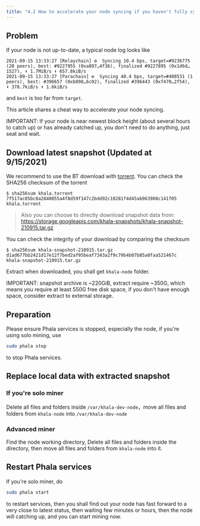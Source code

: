 ```yaml
---
title: "4.2 How to accelerate your node syncing if you haven't fully synced yet"
---
```


## Problem

If your node is not up-to-date, a typical node log looks like

```
2021-09-15 13:33:27 [Relaychain] ⚙️  Syncing 10.4 bps, target=#9236775 (20 peers), best: #9227955 (0xa897…4f36), finalized #9227895 (0x1d6d…1527), ⬇ 1.7MiB/s ⬆ 657.8kiB/s
2021-09-15 13:33:27 [Parachain] ⚙️  Syncing 40.4 bps, target=#400531 (1 peers), best: #396657 (0xb898…6c02), finalized #396443 (0xf470…2f54), ⬇ 378.7kiB/s ⬆ 1.6kiB/s
```

and `best` is too far from `target`.

This article shares a cheat way to accelerate your node syncing.

IMPORTANT: If your node is near newest block height (about several hours to catch up) or has already catched up,
you don't need to do anything, just seat and wait.

## Download latest snapshot (Updated at 9/15/2021)

We recommend to use the BT download with <a href="/files/khala.torrent">torrent</a>. You can check the SHA256 checksum of the torrent

```
$ sha256sum khala.torrent
7f517ac05bc8a2840055a4f8d59f147c2bdd92c10281f4d45ab963908c141f05  khala.torrent
```

> Also you can choose to directly download snapshot data from: <https://storage.googleapis.com/khala-snapshots/khala-snapshot-210915.tar.gz>

You can check the integrity of your download by comparing the checksum

```
$ sha256sum khala-snapshot-210915.tar.gz
d1ad677bb2421d17e12f7bed2af95beaf7343a2f9c79b4b07b85a0faa521467c  khala-snapshot-210915.tar.gz
```

Extract when downloaded, you shall get `khala-node` folder.

IMPORTANT: snapshot archive is ~220GiB, extract require ~350G, which means you require at least 550G free disk space, if you don't have enough space, consider extract to external storage.

## Preparation

Please ensure Phala services is stopped, especially the node, if you're using solo mining, use

```bash
sudo phala stop
```

to stop Phala services.

## Replace local data with extracted snapshot

### If you're solo miner

Delete all files and folders inside `/var/khala-dev-node`，move all files and folders from `khala-node` into `/var/khala-dev-node`

### Advanced miner

Find the node working directory, Delete all files and folders inside the directory, then move all files and folders from `khala-node` into it.

## Restart Phala services

If you're solo miner, do

```bash
sudo phala start
```

to restart services, then you shall find out your node has fast forward to a very close to latest status, then waiting few minutes or hours,  then the node will catching up, and you can start mining now.
